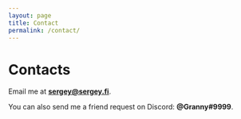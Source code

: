 ```yaml
---
layout: page
title: Contact
permalink: /contact/
---
```


# Contacts

Email me at **[sergey@sergey.fi](mailto:sergey@sergey.fi)**.

You can also send me a friend request on Discord: **@Granny#9999**.
